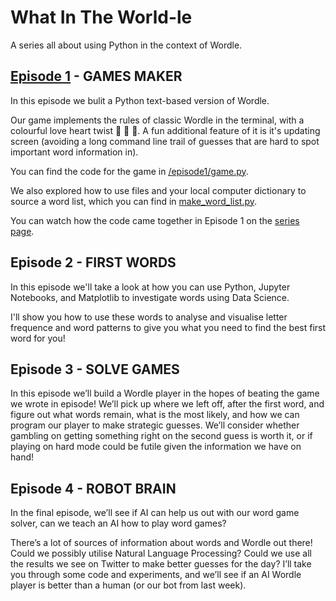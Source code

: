 # What In The World-le
A series all about using Python in the context of Wordle.

## [Episode 1](https://github.com/reneenoble/what-in-the-worldle/tree/main/Episode%201%20-%20GAMES%20MAKER) - GAMES MAKER
In this episode we bulit a Python text-based version of Wordle. 

Our game implements the rules of classic Wordle in the terminal, with a colourful love heart twist 💚 💛 🖤.
A fun additional feature of it is it's updating screen (avoiding a long command line trail of guesses that are hard to spot important word information in).

You can find the code for the game in [/episode1/game.py](https://github.com/reneenoble/what-in-the-worldle/blob/main/Episode%201%20-%20GAMES%20MAKER/game.py).

We also explored how to use files and your local computer dictionary to source a word list, which you can find in [make_word_list.py](https://github.com/reneenoble/what-in-the-worldle/blob/main/Episode%201%20-%20GAMES%20MAKER/make_word_list.py). 

You can watch how the code came together in Episode 1 on the [series page](https://www.reneenoble.com/what-in-the-worldle). 

## Episode 2 - FIRST WORDS
In this episode we'll take a look at how you can use Python, Jupyter Notebooks, and Matplotlib to investigate words using Data Science. 

I'll show you how to use these words to analyse and visualise letter frequence and word patterns to give you what you need to find the best first word for you!


## Episode 3 - SOLVE GAMES
In this episode we’ll build a Wordle player in the hopes of beating the game we wrote in episode! We’ll pick up where we left off, after the first word, and figure out what words remain, what is the most likely, and how we can program our player to make strategic guesses. We’ll consider whether gambling on getting something right on the second guess is worth it, or if playing on hard mode could be futile given the information we have on hand! 


## Episode 4 - ROBOT BRAIN
In the final episode, we’ll see if AI can help us out with our word game solver, can we teach an AI how to play word games?

There’s a lot of sources of information about words and Wordle out there! Could we possibly utilise Natural Language Processing? Could we use all the results we see on Twitter to make better guesses for the day? I’ll take you through some code and experiments, and we’ll see if an AI Wordle player is better than a human (or our bot from last week). 
